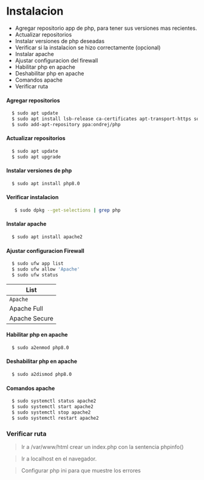 # **Instalacion** 
- Agregar repositorio app de php, para tener sus versiones mas recientes.
- Actualizar repositorios
- Instalar versiones de php deseadas
- Verificar si la instalacion se hizo correctamente (opcional)
- Instalar apache
- Ajustar configuracion del firewall
- Habilitar php en apache
- Deshabilitar php en apache
- Comandos apache
- Verificar ruta


#### Agregar repositorios

```sh
  $ sudo apt update
  $ sudo apt install lsb-release ca-certificates apt-transport-https software-properties-common -y
  $ sudo add-apt-repository ppa:ondrej/php
```
#### Actualizar repositorios

```sh
  $ sudo apt update
  $ sudo apt upgrade
```

#### Instalar versiones de php 

```sh
  $ sudo apt install php8.0
```

#### Verificar instalacion

```sh
   $ sudo dpkg --get-selections | grep php
```

#### Instalar apache

```sh
  $ sudo apt install apache2
```

#### Ajustar configuracion Firewall

```sh
  $ sudo ufw app list 
  $ sudo ufw allow 'Apache' 
  $ sudo ufw status 
```

| List | 
| ------ | 
| `Apache` | 
| Apache Full | 
| Apache Secure | 

#### Habilitar php en apache

```sh
  $ sudo a2enmod php8.0
```

#### Deshabilitar php en apache

```sh
  $ sudo a2dismod php8.0
```

#### Comandos apache

```sh
  $ sudo systemctl status apache2  
  $ sudo systemctl start apache2
  $ sudo systemctl stop apache2 
  $ sudo systemctl restart apache2 
```

### Verificar ruta

> Ir a /var/www/html crear un index.php con la sentencia phpinfo()

> Ir a localhost en el navegador.

> Configurar php ini para que muestre los errores